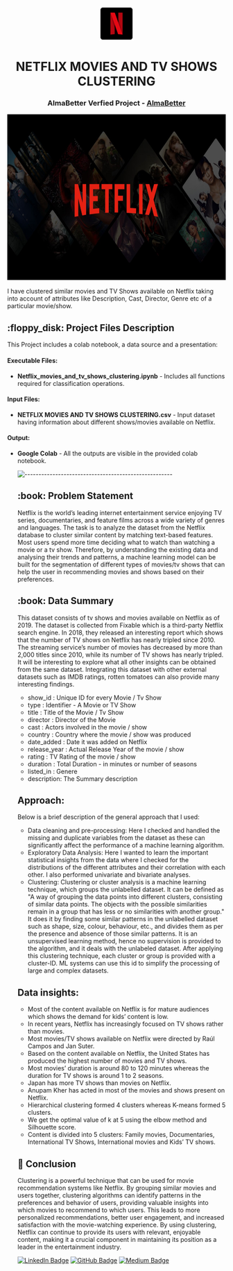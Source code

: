 <p align="center"> 
  <img src="Images/netflix-logo-png-2574.png" alt="netflix-logo-png-2574.png" width="80px" height="80px">
</p>
<h1 align="center"> NETFLIX MOVIES AND TV SHOWS CLUSTERING </h1>
<h3 align="center"> AlmaBetter Verfied Project - <a href="https://www.almabetter.com/"> AlmaBetter </a> </h5>

<p align="center"> 
<img src="Images/gsmarena_001.jpg" alt="gsmarena_001.jpg" width="700px" height="382px">
</p>

<p>I have clustered similar movies and TV Shows available on Netflix taking into account of attributes like Description, Cast, Director, Genre etc of a particular movie/show.</p>

<h2> :floppy_disk: Project Files Description</h2>

<p>This Project includes a colab notebook, a data source and a presentation:</p>
<h4>Executable Files:</h4>
<ul>
  <li><b>Netflix_movies_and_tv_shows_clustering.ipynb</b> - Includes all functions required for classification operations.</li>
</ul>

<h4>Input Files:</h4>
<ul>
  <li><b>NETFLIX MOVIES AND TV SHOWS CLUSTERING.csv</b> - Input dataset having information about different shows/movies available on Netflix.</li>
</ul>

<h4>Output:</h4>
<ul>
  <li><b>Google Colab</b> - All the outputs are visible in the provided colab notebook.
</ul>

<ul>

![-----------------------------------------------------](https://raw.githubusercontent.com/andreasbm/readme/master/assets/lines/rainbow.png)

<h2> :book: Problem Statement</h2>

Netflix is the world’s leading internet entertainment service enjoying TV series, documentaries, and feature films across a wide variety of genres and languages. The task is to analyze the dataset from the Netflix database to cluster similar content by matching text-based features. Most users spend more time deciding what to watch than watching a movie or a tv show. Therefore, by understanding the existing data and analysing their trends and patterns, a machine learning model can be built for the segmentation of different types of movies/tv shows that can help the user in recommending movies and shows based on their preferences.

<h2> :book: Data Summary</h2>
This dataset consists of tv shows and movies available on Netflix as of 2019. The dataset is collected from Fixable which is a third-party Netflix search engine.
In 2018, they released an interesting report which shows that the number of TV shows on Netflix has nearly tripled since 2010. The streaming service’s number of movies has decreased by more than 2,000 titles since 2010, while its number of TV shows has nearly tripled. It will be interesting to explore what all other insights can be obtained from the same dataset.
Integrating this dataset with other external datasets such as IMDB ratings, rotten tomatoes can also provide many interesting findings.

* show_id : Unique ID for every Movie / Tv Show
* type : Identifier - A Movie or TV Show
* title : Title of the Movie / Tv Show 
* director : Director of the Movie
* cast : Actors involved in the movie / show
* country : Country where the movie / show was produced
* date_added : Date it was added on Netflix
* release_year : Actual Release Year of the movie / show
* rating : TV Rating of the movie / show
* duration : Total Duration - in minutes or number of seasons
* listed_in : Genere
* description: The Summary description


## Approach:
Below is a brief description of the general approach that I used:
* Data cleaning and pre-processing: 
Here I checked and handled the missing and duplicate variables from the dataset as these can significantly affect the performance of a machine learning algorithm.
* Exploratory Data Analysis: 
Here I wanted to learn the important statistical insights from the data where I checked for the distributions of the different attributes and their correlation with each other. I also performed univariate and bivariate analyses.
* Clustering:
Clustering or cluster analysis is a machine learning technique, which groups the unlabelled dataset. It can be defined as "A way of grouping the data points into different clusters, consisting of similar data points. The objects with the possible similarities remain in a group that has less or no similarities with another group."
It does it by finding some similar patterns in the unlabelled dataset such as shape, size, colour, behaviour, etc., and divides them as per the presence and absence of those similar patterns. 
It is an unsupervised learning method, hence no supervision is provided to the algorithm, and it deals with the unlabeled dataset. After applying this clustering technique, each cluster or group is provided with a cluster-ID. ML systems can use this id to simplify the processing of large and complex datasets.

## Data insights:
* Most of the content available on Netflix is for mature audiences which shows the demand for kids’ content is low.
* In recent years, Netflix has increasingly focused on TV shows rather than movies.
* Most movies/TV shows available on Netflix were directed by Raúl Campos and Jan Suter.
* Based on the content available on Netflix, the United States has produced the highest number of movies and TV shows.
* Most movies’ duration is around 80 to 120 minutes whereas the duration for TV shows is around 1 to 2 seasons.
* Japan has more TV shows than movies on Netflix.
* Anupam Kher has acted in most of the movies and shows present on Netflix.
* Hierarchical clustering formed 4 clusters whereas K-means formed 5 clusters.
* We get the optimal value of k at 5 using the elbow method and Silhouette score.
* Content is divided into 5 clusters: Family movies, Documentaries, International TV Shows, International movies and Kids’ TV shows.


## 📘 Conclusion
Clustering is a powerful technique that can be used for movie recommendation systems like Netflix. By grouping similar movies and users together, clustering algorithms can identify patterns in the preferences and behavior of users, providing valuable insights into which movies to recommend to which users. This leads to more personalized recommendations, better user engagement, and increased satisfaction with the movie-watching experience. By using clustering, Netflix can continue to provide its users with relevant, enjoyable content, making it a crucial component in maintaining its position as a leader in the entertainment industry.


[![LinkedIn Badge](https://img.shields.io/badge/LinkedIn-0077B5?style=for-the-badge&logo=linkedin&logoColor=white)](https://www.linkedin.com/in/akshit101/)
[![GitHub Badge](https://img.shields.io/badge/GitHub-100000?style=for-the-badge&logo=github&logoColor=white)](https://github.com/codeboy47/)
[![Medium Badge](https://img.shields.io/badge/Medium-1DA1F2?style=for-the-badge&logo=medium&logoColor=white)](https://medium.com/@akshit.dtuindia/)
  
